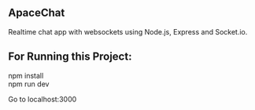 ## ApaceChat
Realtime chat app with websockets using Node.js, Express and Socket.io.

## For Running this Project:

npm install<br>
npm run dev

Go to localhost:3000
